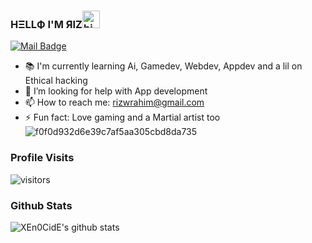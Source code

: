 ### HΞLLФ I'M ЯIZ<img src="https://user-images.githubusercontent.com/1303154/88677602-1635ba80-d120-11ea-84d8-d263ba5fc3c0.gif" width="28px" alt="hi">

[![Mail Badge](https://img.shields.io/badge/-@_uza._-e84393?style=flat&labelColor=e84393&logo=instagram&logoColor=white)](https://instagram.com/_uza._)
- 📚 I'm currently learning Ai, Gamedev, Webdev, Appdev and a lil on Ethical hacking
- 🤔 I’m looking for help with App development
- 📫 How to reach me: rizwrahim@gmail.com
- ⚡ Fun fact: Love gaming and a Martial artist too
![f0f0d932d6e39c7af5aa305cbd8da735](https://user-images.githubusercontent.com/73348960/108604584-48fb1500-73c8-11eb-9a4e-1e6afa1759bc.gif)
### Profile Visits 

![visitors](https://visitor-badge.glitch.me/badge?page_id=XEn0CidE.XEn0CidE)


### Github Stats

![XEn0CidE's github stats](https://github-readme-stats.vercel.app/api?username=XEn0CidE&count_private=true&show_icons=true&theme=tokyonight&hide=contribs,prs)


